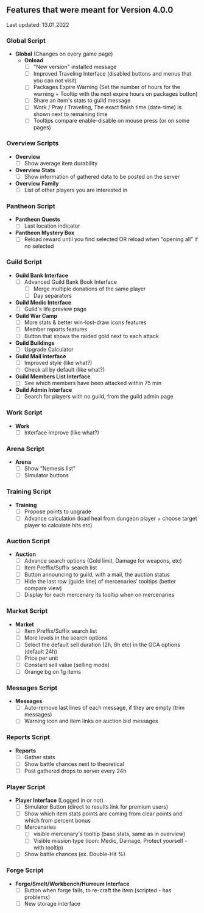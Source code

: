 
## Features that were meant for Version 4.0.0

Last updated: 13.01.2022


### Global Script

- **Global** (Changes on every game page)
	- **Onload**
		- [ ] "New version" installed message
		- [ ] Improved Traveling Interface (disabled buttons and menus that you can not visit)
		- [ ] Packages Expire Warning (Set the number of hours for the warning +  Tooltip with the next expire hours on packages button)
		- [ ] Share an item's stats to guild message
		- [ ] Work / Pray / Traveling, The exact finish time (date-time) is shown next to remaining time
		- [ ] Tooltips compare enable-disable on mouse press (or on some pages)

### Overview Scripts

- **Overview**
	- [ ] Show average item durability

- **Overview Stats**
	- [ ] Show information of gathered data to be posted on the server

- **Overview Family**
	- [ ] List of other players you are interested in

### Pantheon Script

- **Pantheon Quests**
	- [ ] Last location indicator

- **Pantheon Mystery Box**	
	- [ ] Reload reward until you find selected OR reload when "opening all" if no selected

### Guild Script

- **Guild Bank Interface**
	- [ ] Advanced Guild Bank Book Interface
		- [ ] Merge multiple donations of the same player 
		- [ ] Day separators

- **Guild Medic Interface** 
	- [ ] Guild's life preview page

- **Guild War Camp**
	- [ ] More stats & better win-lost-draw icons features
	- [ ] Member reports features
	- [ ] Button that shows the raided gold next to each attack 

- **Guild Buildings**
	- [ ] Upgrade Calculator

- **Guild Mail Interface**
	- [ ] Improved style (like what?)
	- [ ] Check all by default (like what?)

- **Guild Members List Interface**
	- [ ] See which members have been attacked within 75 min 

- **Guild Admin Interface**
	- [ ] Search for players with no guild, from the guild admin page

### Work Script

- **Work**
	- [ ] Interface improve (like what?)

### Arena Script

- **Arena**
	- [ ] Show "Nemesis list"
	- [ ] Simulator buttons

### Training Script

- **Training**
	- [ ] Propose points to upgrade
	- [ ] Advance calculation (load heal from dungeon player + choose target player to calculate hits etc)

### Auction Script

- **Auction**
	- [ ] Advance search options (Gold limit, Damage for weapons, etc) 
	- [ ] Item Preffix/Suffix search list
	- [ ] Button announcing to guild, with a mail, the auction status
	- [ ] Hide the last row (guide line) of mercenaries' tooltips (better compare view)
	- [ ] Display for each mercenary its tooltip when on mercenaries

### Market Script

- **Market**
	- [ ] Item Preffix/Suffix search list
	- [ ] More levels in the search options 
	- [ ] Select the default sell duration (2h, 8h etc) in the GCA options (default 24h)
	- [ ] Price per unit
	- [ ] Constant sell value (selling mode)
	- [ ] Orange bg on 1g items

### Messages Script

- **Messages**
	- [ ] Auto-remove last lines of each message, if they are empty (trim messages)
	- [ ] Warning icon and item links on auction bid messages

### Reports Script

- **Reports**	
	- [ ] Gather stats
	- [ ] Show battle chances next to theoretical
	- [ ] Post gathered drops to server every 24h

### Player Script

- **Player Interface** (Logged in or not)
	- [ ] Simulator Button (direct to results link for premium users) 
	- [ ] Show which item stats points are coming from clear points and which from percent bonus 
	- [ ] Mercenaries 
		- [ ] visible mercenary's tooltip (base stats, same as in overview)
		- [ ] Visible mission type (icon: Medic, Damage, Protect yourself - with tooltip) 
	- [ ] Show battle chances (ex. Double-Hit %)

### Forge Script

- **Forge/Smelt/Workbench/Hurreum Interface**
	- [ ] Button when forge fails, to re-craft the item (scripted - has problems)
	- [ ] New storage interface
